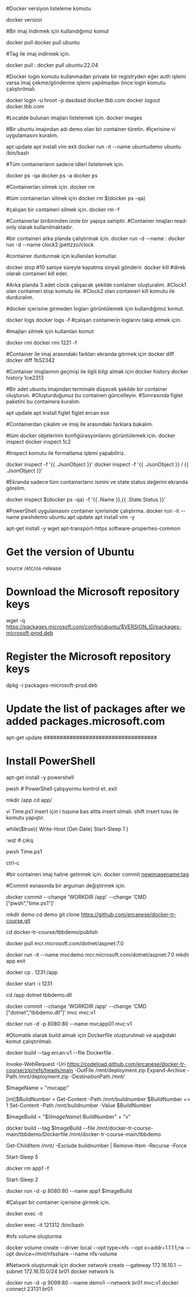 #Docker versiyon listeleme komutu

docker version

#Bir imaj indirmek için kullandığımız komut

docker pull <imagename>
docker pull ubuntu

#Tag ile imaj indirmek için.

docker pull <imagename>:<tag>
docker pull ubuntu:22.04

#Docker login komutu kullanmadan private bir registryden eğer auth işlemi varsa imaj çekme/gönderme işlemi yapılmadan önce login komutu çalıştırılmalı.

docker login -u hroot -p dasdasd docker.tbb.com
docker logout docker.tbb.com


#Localde bulunan imajları listelemek için.
docker images


#Bir ubuntu imajından adı demo olan bir container türetin.
#İçerisine vi uygulamasını kuralım.

apt update
apt install vim
exit
docker run -it --name ubuntudemo ubuntu /bin/bash

#Tüm containerların sadece idleri listelemek için.

docker ps -qa
docker ps -a
docker ps 

#Containerları silmek için.
docker rm <containerid>

#tüm containerları silmek için
docker rm $(docker ps -qa)

#çalışan bir containeri silmek için.
docker rm <containerid> -f

#Containerlar biribirinden izole bir yapıya sahiptir.
#Container imajları read-only olarak kullanılmaktadır.


#bir containeri arka planda çalıştırmak için.
docker run -d --name <optionalname> <image>:<optag>
docker run -d --name clock2 jpettzzo/clock 

#container durdurmak için kullanılan komutlar.

docker stop <containerid> #10 saniye süreyle kapatma sinyali gönderir.
docker kill <containerid> #direk olarak containeri kill eder.

#Arka planda 3 adet clock çalışacak şekilde container oluşturalım.
#Clock1 olan containeri stop komutu ile.
#Clock2 olan containeri kill komutu ile durduralım.


#docker içerisine girmeden logları görüntülemek için kullandığımız komut.

docker logs <containerid>
docker logs -f <containerid> #çalışan containerin loglarını takip etmek için.

#imajları silmek için kullanılan komut

docker rmi <imageid>
docker rmi 1221 -f


#Container ile imaj arasındaki farkları ekranda görmek için
docker diff <containerid>
docker diff 1b52342

#Container imajlarının geçmişi ile ilgili bilgi almak için
docker history <imageid>
docker history 1ce2313


#Bir adet ubuntu imajından terminale düşecek şekilde bir container oluşturun.
#Oluşturduğunuz bu containeri güncelleyin.
#Sonrasında figlet paketini bu containera kuralım.

apt update
apt install figlet
figlet ercan ese

#Containerdan çıkalım ve imaj ile arasındaki farklara bakalım.

#tüm docker objelerinin konfigürasyonlarını görüntülemek için.
docker inspect <objectid>
docker inspect 1c2

#Inspect komutu ile formatlama işlemi yapabiliriz.

docker inspect <containersid> -f '{{ .JsonObject }}'
docker inspect <containersid> -f '{{ .JsonObject }} / {{ .JsonObject }}'

#Ekranda sadece tüm containerların ismini ve state.status değerini ekranda görelim.

docker inspect $(docker ps -qa) -f '{{ .Name }},{{ .State.Status }}'

#PowerShell uygulamasını container içerisinde çalıştırma.
docker run -it --name pwshdemo ubuntu 
apt update
apt install vim -y

apt-get install -y wget apt-transport-https software-properties-common

# Get the version of Ubuntu
source /etc/os-release

# Download the Microsoft repository keys
wget -q https://packages.microsoft.com/config/ubuntu/$VERSION_ID/packages-microsoft-prod.deb
# Register the Microsoft repository keys
dpkg -i packages-microsoft-prod.deb
# Update the list of packages after we added packages.microsoft.com
apt-get update
###################################
# Install PowerShell
apt-get install -y powershell

pwsh # PowerShell çalışıyormu kontrol et.
exit

mkdir /app
cd app/

vi Time.ps1
insert için i tuşuna bas altta insert olmalı.
shift insert tusu ile komutu yapıştır.

while($true){
    Write-Host (Get-Date)
    Start-Sleep 1
}

:wq! # çıkış

pwsh Time.ps1

ctrl-c


#bir containeri imaj haline getirmek için.
docker commit <containername> <newimagename:tag>

#Commit esnasında bir arguman değiştirmek için.

docker commit --change 'WORKDIR /app' --change 'CMD ["pwsh","time.ps1"]'


mkdir demo
cd demo
git clone https://github.com/ercanese/docker-tr-course.git

cd docker-tr-course/tbbdemo/publish

docker pull mcr.microsoft.com/dotnet/aspnet:7.0

docker run -it --name mvcdemo mcr.microsoft.com/dotnet/aspnet:7.0
mkdir app
exit

docker cp . 1231:/app

docker start -i 1231

cd /app
dotnet tbbdemo.dll

docker commit --change 'WORKDIR /app' --change 'CMD ["dotnet","tbbdemo.dll"]' mvc mvc:v1

docker run -d -p 8080:80 --name mvcapp01 mvc:v1

#Otomatik olarak build almak için Dockerfile oluşturulmalı ve aşağıdaki komut çalıştırılmalı.

docker build --tag ercan:v1 --file Dockerfile .





Invoke-WebRequest -Uri https://codeload.github.com/ercanese/docker-tr-course/zip/refs/heads/main -OutFile /mnt/deployment.zip
Expand-Archive -Path /mnt/deployment.zip -DestinationPath /mnt/

$ImageName = "mvcapp"

[int]$BuildNumber = Get-Content -Path /mnt/buildnumber
$BuildNumber += 1
Set-Content -Path /mnt/buildnumber -Value $BuildNumber

$ImageBuild = "$($ImageName):$BuildNumber" + "v"

docker build --tag $ImageBuild --file /mnt/docker-tr-course-main/tbbdemo/Dockerfile /mnt/docker-tr-course-main/tbbdemo


Get-ChildItem /mnt/ -Exclude buildnumber | Remove-Item -Recurse -Force

Start-Sleep 5

docker rm app1 -f

Start-Sleep 2

docker run -d -p 8080:80 --name app1 $ImageBuild


#Çalışan bir container içerisine girmek için.

docker exec -it <containerid> <shell>

docker exec -it 121312 /bin/bash

#nfs volume oluşturma

docker volume create --driver local --opt type=nfs --opt o=addr=1.1.1.1,rw --opt device=/mnt/nfsshare --name nfs-volume

#Network oluşturmak için
docker network create --gateway 172.16.10.1 --subnet 172.16.10.0/24 br01
docker network ls

docker run -d -p 9099:80 --name demo1 --network br01 mvc:v1 
docker connect 23131 br01



